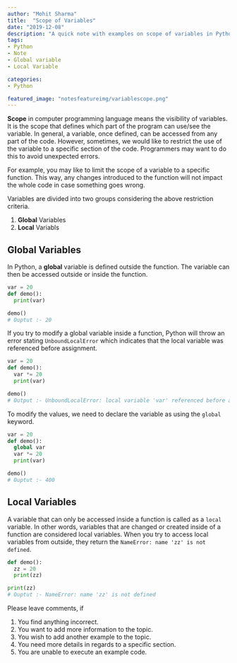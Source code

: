 ```yaml
---
author: "Mohit Sharma"
title:  "Scope of Variables"
date: "2019-12-08"
description: "A quick note with examples on scope of variables in Python."
tags:
- Python
- Note
- Global variable
- Local Variable

categories: 
- Python

featured_image: "notesfeatureimg/variablescope.png"
---
```


**Scope** in computer programming language means the visibility of variables. It is the scope that defines which part of the program can use/see the variable. In general, a variable, once defined, can be accessed from any part of the code. However, sometimes, we would like to restrict the use of the variable to a specific section of the code. Programmers may want to do this to avoid unexpected errors. 

For example, you may like to limit the scope of a variable to a specific function. This way, any changes introduced to the function will not impact the whole code in case something goes wrong.

Variables are divided into two groups considering the above restriction criteria.

1. **Global** Variables
2. **Local** Variabls

## Global Variables
In Python, a **global** variable is defined outside the function. The variable can then be accessed outside or inside the function.

``` Python
var = 20
def demo():
  print(var)

demo()
# Ouptut :- 20
```
If you try to modify a global variable inside a function, Python will throw an error stating `UnboundLocalError` which indicates that the local variable was referenced before assignment. 

``` Python
var = 20
def demo():
  var *= 20
  print(var)

demo()
# Output :- UnboundLocalError: local variable 'var' referenced before assignment
```
To modify the values, we need to declare the variable as using the `global` keyword. 

``` Python
var = 20
def demo():
  global var
  var *= 20
  print(var)

demo()
# Ouptut :- 400
```

## Local Variables
A variable that can only be accessed inside a function is called as a `local` variable. In other words, variables that are changed or created inside of a function are considered local variables. When you try to access local variables from outside, they return the `NameError: name 'zz' is not defined`.

``` Python
def demo():
  zz = 20
  print(zz)

print(zz)
# Ouptut :- NameError: name 'zz' is not defined
```

Please leave comments, if 
1. You find anything incorrect.
2. You want to add more information to the topic.
3. You wish to add another example to the topic.
4. You need more details in regards to a specific section. 
5. You are unable to execute an example code.